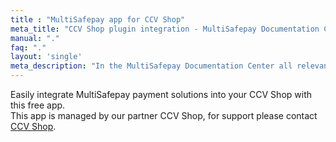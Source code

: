 ```yaml
---
title : "MultiSafepay app for CCV Shop"
meta_title: "CCV Shop plugin integration - MultiSafepay Documentation Center"
manual: "."
faq: "."
layout: 'single'
meta_description: "In the MultiSafepay Documentation Center all relevant information regarding our Plugins and API. As well as Support pages for Payment Method, Tools and General Questions. You can also find the contact details of our Support Team and Integration Team."
---
```

Easily integrate MultiSafepay payment solutions into your CCV Shop with this free app.<br>
This app is managed by our partner CCV Shop, for support please contact [CCV Shop](https://www.ccvshop.nl/contact).